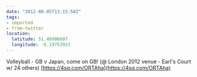 ```yaml
---
date: "2012-08-05T13:15:58Z"
tags:
- imported
- from-twitter
location:
  latitude: 51.48906607
  longitude: -0.19753933
---
```

Volleyball - GB v Japan, come on GB\! \(@ London 2012 venue - Earl's Court w/ 24 others\) [https://4sq.com/ORTAha](https://4sq.com/ORTAha)
